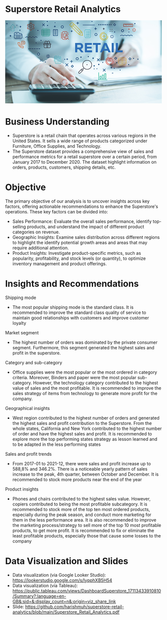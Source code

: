 # Superstore Retail Analytics

![retail](https://github.com/harishmuh/superstore-retail-analytics/blob/main/retail1.PNG?raw=true)

# Business Understanding
* Superstore is a retail chain that operates across various regions in the United States. It sells a wide range of products categorized under Furniture, Office Supplies, and Technology.
* The Superstore dataset provides a comprehensive view of sales and performance metrics for a retail superstore over a certain period, from January 2017 to December 2020. The dataset highlight information on orders, products, customers, shipping details, etc.

# Objective

The primary objective of our analysis is to uncover insights across key factors, offering actionable recommendations to enhance the Superstore's operations. These key factors can be divided into:
* Sales Performance: Evaluate the overall sales performance, identify top-selling products, and understand the impact of different product categories on revenue.
* Geographic Insights: Examine sales distribution across different regions to highlight the identify potential growth areas and areas that may require additional attention.
* Product Insights: Investigate product-specific metrics, such as popularity, profitability, and stock levels (or quantity), to optimize inventory management and product offerings.

  
# Insights and Recommendations

Shipping mode
* The most popular shipping mode is the standard class. It is recommended to improve the standard class quality of service to maintain good relationships with customers and improve customer loyalty

Market segment
* The highest number of orders was dominated by the private consumer segment. Furthermore, this segment generated the highest sales and profit in the superstore.

Category and sub-category
* Office supplies were the most popular or the most ordered in category criteria. Moreover, Binders and paper were the most popular sub-category. However, the technology category contributed to the highest value of sales and the most profitable. It is recommended to improve the sales strategy of items from technology to generate more profit for the company.

Geographical insights
* West region contributed to the highest number of orders and generated the highest sales and profit contribution to the Superstore. From the whole states, California and New York contributed to the highest number of order and have the highest sales and profit. It is recommended to explore more the top performing states strategy as lesson learned and to be adapted in the less performing states

Sales and profit trends
* From 2017-01 to 2021-12, there were sales and profit increase up to 588,8% and 346.2%. There is a noticeable yearly pattern of sales increase to the peak, 4th quarter, between October and December. It is recommended to stock more products near the end of the year

Product insights
* Phones and chairs contributed to the highest sales value. However, copiers contributed to being the most profitable subcategory. It is recommended to stock more of the top ten most ordered products, especially during the peak season, and conduct more marketing for them in the less performance area. It is also recommended to improve the marketing process/strategy to sell more of the top 10 most profitable products, to get more profit. It is recommended to fix or eliminate the least profitable products, especially those that cause some losses to the company

# Data Visualization and Slides

* Data visualization (via Google Looker Studio): https://lookerstudio.google.com/s/lypphXB5H54
* Data visualization (via Tableau): https://public.tableau.com/views/DashboardSuperstore_17113433910810/Summary?:language=en-GB&:sid=&:display_count=n&:origin=viz_share_link
* Slide: https://github.com/harishmuh/superstore-retail-analytics/blob/main/Superstore_Retail_Analytics.pdf 
  
